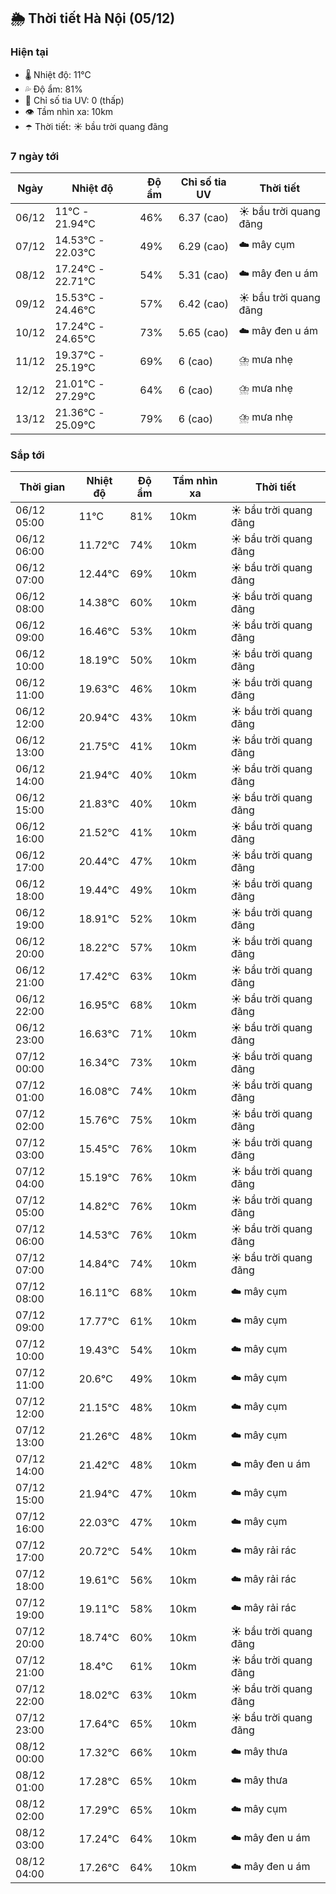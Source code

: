 ## 🌦️ Thời tiết Hà Nội (05/12)

### Hiện tại

- 🌡️ Nhiệt độ: 11℃
- 💦 Độ ẩm: 81%
- 🌟 Chỉ số tia UV: 0 (thấp)
- 👁️ Tầm nhìn xa: 10km
- ☂️ Thời tiết: ☀️ bầu trời quang đãng

### 7 ngày tới

| Ngày | Nhiệt độ | Độ ẩm | Chỉ số tia UV | Thời tiết |
| --- | --- | --- | --- | --- |
| 06/12 | 11℃ - 21.94℃ | 46% | 6.37 (cao) | ☀️ bầu trời quang đãng |
| 07/12 | 14.53℃ - 22.03℃ | 49% | 6.29 (cao) | ☁️ mây cụm |
| 08/12 | 17.24℃ - 22.71℃ | 54% | 5.31 (cao) | ☁️ mây đen u ám |
| 09/12 | 15.53℃ - 24.46℃ | 57% | 6.42 (cao) | ☀️ bầu trời quang đãng |
| 10/12 | 17.24℃ - 24.65℃ | 73% | 5.65 (cao) | ☁️ mây đen u ám |
| 11/12 | 19.37℃ - 25.19℃ | 69% | 6 (cao) | ⛈️ mưa nhẹ |
| 12/12 | 21.01℃ - 27.29℃ | 64% | 6 (cao) | ⛈️ mưa nhẹ |
| 13/12 | 21.36℃ - 25.09℃ | 79% | 6 (cao) | ⛈️ mưa nhẹ |

### Sắp tới

| Thời gian | Nhiệt độ | Độ ẩm | Tầm nhìn xa | Thời tiết |
| --- | --- | --- | --- | --- |
| 06/12 05:00 | 11℃ | 81% | 10km | ☀️ bầu trời quang đãng |
| 06/12 06:00 | 11.72℃ | 74% | 10km | ☀️ bầu trời quang đãng |
| 06/12 07:00 | 12.44℃ | 69% | 10km | ☀️ bầu trời quang đãng |
| 06/12 08:00 | 14.38℃ | 60% | 10km | ☀️ bầu trời quang đãng |
| 06/12 09:00 | 16.46℃ | 53% | 10km | ☀️ bầu trời quang đãng |
| 06/12 10:00 | 18.19℃ | 50% | 10km | ☀️ bầu trời quang đãng |
| 06/12 11:00 | 19.63℃ | 46% | 10km | ☀️ bầu trời quang đãng |
| 06/12 12:00 | 20.94℃ | 43% | 10km | ☀️ bầu trời quang đãng |
| 06/12 13:00 | 21.75℃ | 41% | 10km | ☀️ bầu trời quang đãng |
| 06/12 14:00 | 21.94℃ | 40% | 10km | ☀️ bầu trời quang đãng |
| 06/12 15:00 | 21.83℃ | 40% | 10km | ☀️ bầu trời quang đãng |
| 06/12 16:00 | 21.52℃ | 41% | 10km | ☀️ bầu trời quang đãng |
| 06/12 17:00 | 20.44℃ | 47% | 10km | ☀️ bầu trời quang đãng |
| 06/12 18:00 | 19.44℃ | 49% | 10km | ☀️ bầu trời quang đãng |
| 06/12 19:00 | 18.91℃ | 52% | 10km | ☀️ bầu trời quang đãng |
| 06/12 20:00 | 18.22℃ | 57% | 10km | ☀️ bầu trời quang đãng |
| 06/12 21:00 | 17.42℃ | 63% | 10km | ☀️ bầu trời quang đãng |
| 06/12 22:00 | 16.95℃ | 68% | 10km | ☀️ bầu trời quang đãng |
| 06/12 23:00 | 16.63℃ | 71% | 10km | ☀️ bầu trời quang đãng |
| 07/12 00:00 | 16.34℃ | 73% | 10km | ☀️ bầu trời quang đãng |
| 07/12 01:00 | 16.08℃ | 74% | 10km | ☀️ bầu trời quang đãng |
| 07/12 02:00 | 15.76℃ | 75% | 10km | ☀️ bầu trời quang đãng |
| 07/12 03:00 | 15.45℃ | 76% | 10km | ☀️ bầu trời quang đãng |
| 07/12 04:00 | 15.19℃ | 76% | 10km | ☀️ bầu trời quang đãng |
| 07/12 05:00 | 14.82℃ | 76% | 10km | ☀️ bầu trời quang đãng |
| 07/12 06:00 | 14.53℃ | 76% | 10km | ☀️ bầu trời quang đãng |
| 07/12 07:00 | 14.84℃ | 74% | 10km | ☀️ bầu trời quang đãng |
| 07/12 08:00 | 16.11℃ | 68% | 10km | ☁️ mây cụm |
| 07/12 09:00 | 17.77℃ | 61% | 10km | ☁️ mây cụm |
| 07/12 10:00 | 19.43℃ | 54% | 10km | ☁️ mây cụm |
| 07/12 11:00 | 20.6℃ | 49% | 10km | ☁️ mây cụm |
| 07/12 12:00 | 21.15℃ | 48% | 10km | ☁️ mây cụm |
| 07/12 13:00 | 21.26℃ | 48% | 10km | ☁️ mây cụm |
| 07/12 14:00 | 21.42℃ | 48% | 10km | ☁️ mây đen u ám |
| 07/12 15:00 | 21.94℃ | 47% | 10km | ☁️ mây cụm |
| 07/12 16:00 | 22.03℃ | 47% | 10km | ☁️ mây cụm |
| 07/12 17:00 | 20.72℃ | 54% | 10km | ☁️ mây rải rác |
| 07/12 18:00 | 19.61℃ | 56% | 10km | ☁️ mây rải rác |
| 07/12 19:00 | 19.11℃ | 58% | 10km | ☁️ mây rải rác |
| 07/12 20:00 | 18.74℃ | 60% | 10km | ☀️ bầu trời quang đãng |
| 07/12 21:00 | 18.4℃ | 61% | 10km | ☀️ bầu trời quang đãng |
| 07/12 22:00 | 18.02℃ | 63% | 10km | ☀️ bầu trời quang đãng |
| 07/12 23:00 | 17.64℃ | 65% | 10km | ☀️ bầu trời quang đãng |
| 08/12 00:00 | 17.32℃ | 66% | 10km | ☁️ mây thưa |
| 08/12 01:00 | 17.28℃ | 65% | 10km | ☁️ mây thưa |
| 08/12 02:00 | 17.29℃ | 65% | 10km | ☁️ mây cụm |
| 08/12 03:00 | 17.24℃ | 64% | 10km | ☁️ mây đen u ám |
| 08/12 04:00 | 17.26℃ | 64% | 10km | ☁️ mây đen u ám |
